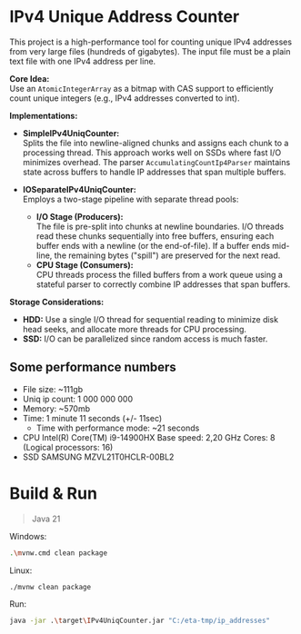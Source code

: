 # IPv4 Unique Address Counter

This project is a high-performance tool for counting unique IPv4 addresses from very large files (hundreds of gigabytes). The input file must be a plain text file with one IPv4 address per line.

**Core Idea:**  
Use an `AtomicIntegerArray` as a bitmap with CAS support to efficiently count unique integers (e.g., IPv4 addresses converted to int).

**Implementations:**

- **SimpleIPv4UniqCounter:**  
  Splits the file into newline-aligned chunks and assigns each chunk to a processing thread. This approach works well on SSDs where fast I/O minimizes overhead. The parser `AccumulatingCountIp4Parser` maintains state across buffers to handle IP addresses that span multiple buffers.

- **IOSeparateIPv4UniqCounter:**  
  Employs a two-stage pipeline with separate thread pools:
  - **I/O Stage (Producers):**  
    The file is pre-split into chunks at newline boundaries. I/O threads read these chunks sequentially into free buffers, ensuring each buffer ends with a newline (or the end-of-file). If a buffer ends mid-line, the remaining bytes ("spill") are preserved for the next read.
  - **CPU Stage (Consumers):**  
    CPU threads process the filled buffers from a work queue using a stateful parser to correctly combine IP addresses that span buffers.

**Storage Considerations:**

- **HDD:** Use a single I/O thread for sequential reading to minimize disk head seeks, and allocate more threads for CPU processing.
- **SSD:** I/O can be parallelized since random access is much faster.


## Some performance numbers

- File size: ~111gb
- Uniq ip count: 1 000 000 000
- Memory: ~570mb
- Time: 1 minute 11 seconds (+/- 11sec)
  - Time with performance mode: ~21 seconds 
- CPU Intel(R) Core(TM) i9-14900HX Base speed:	2,20 GHz  Cores: 8 (Logical processors: 16)
- SSD SAMSUNG MZVL21T0HCLR-00BL2





# Build & Run
 
> Java 21 

Windows:
```bash
.\mvnw.cmd clean package
```
Linux:
```bash
./mvnw clean package
```
Run:
```bash
java -jar .\target\IPv4UniqCounter.jar "C:/eta-tmp/ip_addresses"
```
